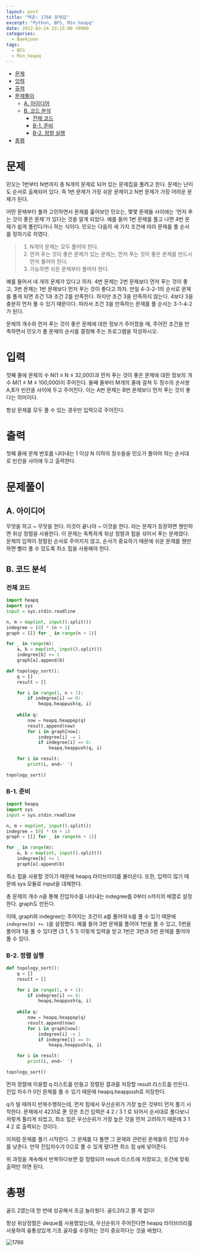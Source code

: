 ```yaml
---
layout: post
title: "백준: 1766 문제집"
excerpt: "Python, BFS, Min_heapq"
date: 2022-03-14 23:15:00 +0900
categories:
  - Baekjoon
tags:
  - BFS
  - Min_heapq
---
```


- [문제](#문제)
- [입력](#입력)
- [출력](#출력)
- [문제풀이](#문제풀이)
  - [A. 아이디어](#a-아이디어)
  - [B. 코드 분석](#b-코드-분석)
    - [전체 코드](#전체-코드)
    - [B-1. 준비](#b-1-준비)
    - [B-2. 정렬 실행](#b-2-정렬-실행)
- [총평](#총평)

# 문제

민오는 1번부터 N번까지 총 N개의 문제로 되어 있는 문제집을 풀려고 한다. 문제는 난이도 순서로 출제되어 있다. 즉 1번 문제가 가장 쉬운 문제이고 N번 문제가 가장 어려운 문제가 된다.

어떤 문제부터 풀까 고민하면서 문제를 훑어보던 민오는, 몇몇 문제들 사이에는 '먼저 푸는 것이 좋은 문제'가 있다는 것을 알게 되었다. 예를 들어 1번 문제를 풀고 나면 4번 문제가 쉽게 풀린다거나 하는 식이다. 민오는 다음의 세 가지 조건에 따라 문제를 풀 순서를 정하기로 하였다.

> 1. N개의 문제는 모두 풀어야 한다.  
> 2. 먼저 푸는 것이 좋은 문제가 있는 문제는, 먼저 푸는 것이 좋은 문제를 반드시 먼저 풀어야 한다.  
> 3. 가능하면 쉬운 문제부터 풀어야 한다.  

예를 들어서 네 개의 문제가 있다고 하자. 4번 문제는 2번 문제보다 먼저 푸는 것이 좋고, 3번 문제는 1번 문제보다 먼저 푸는 것이 좋다고 하자. 만일 4-3-2-1의 순서로 문제를 풀게 되면 조건 1과 조건 2를 만족한다. 하지만 조건 3을 만족하지 않는다. 4보다 3을 충분히 먼저 풀 수 있기 때문이다. 따라서 조건 3을 만족하는 문제를 풀 순서는 3-1-4-2가 된다.

문제의 개수와 먼저 푸는 것이 좋은 문제에 대한 정보가 주어졌을 때, 주어진 조건을 만족하면서 민오가 풀 문제의 순서를 결정해 주는 프로그램을 작성하시오.

# 입력

첫째 줄에 문제의 수 N(1 ≤ N ≤ 32,000)과 먼저 푸는 것이 좋은 문제에 대한 정보의 개수 M(1 ≤ M ≤ 100,000)이 주어진다. 둘째 줄부터 M개의 줄에 걸쳐 두 정수의 순서쌍 A,B가 빈칸을 사이에 두고 주어진다. 이는 A번 문제는 B번 문제보다 먼저 푸는 것이 좋다는 의미이다.

항상 문제를 모두 풀 수 있는 경우만 입력으로 주어진다.

# 출력

첫째 줄에 문제 번호를 나타내는 1 이상 N 이하의 정수들을 민오가 풀어야 하는 순서대로 빈칸을 사이에 두고 출력한다.

# 문제풀이

## A. 아이디어

무엇을 하고 ~ 무엇을 한다. 이것이 끝나야 ~ 이것을 한다. 라는 문제가 등장하면 웬만하면 위상 정렬을 사용한다. 이 문제는 독특하게 위상 정렬과 힙을 섞어서 푸는 문제였다. 문제의 입력이 정렬된 순서로 주어지지 않고, 순서가 중요하기 때문에 쉬운 문제를 웬만하면 빨리 풀 수 있도록 최소 힙을 사용해야 한다.

## B. 코드 분석

### 전체 코드

```python
import heapq
import sys
input = sys.stdin.readline

n, m = map(int, input().split())
indegree = [0] * (n + 1)
graph = [[] for _ in range(n + 1)]

for _ in range(m):
    a, b = map(int, input().split())
    indegree[b] += 1
    graph[a].append(b)

def topology_sort():
    q = []
    result = []

    for i in range(1, n + 1):
        if indegree[i] == 0:
            heapq.heappush(q, i)
    
    while q:
        now = heapq.heappop(q)
        result.append(now)
        for i in graph[now]:
            indegree[i] -= 1
            if indegree[i] == 0:
                heapq.heappush(q, i)

    for i in result:
        print(i, end=' ')

topology_sort()
```

### B-1. 준비

```python
import heapq
import sys
input = sys.stdin.readline

n, m = map(int, input().split())
indegree = [0] * (n + 1)
graph = [[] for _ in range(n + 1)]

for _ in range(m):
    a, b = map(int, input().split())
    indegree[b] += 1
    graph[a].append(b)
```

최소 힙을 사용할 것이기 때문에 heapq 라이브러리를 불러온다. 또한, 입력이 많기 때문에 sys 모듈로 input을 대체한다.

총 문제의 개수 n을 통해 진입차수를 나타내는 indegree를 0부터 n까지의 배열로 설정한다. graph도 만든다.

이때, graph와 indegree는 주어지는 조건이 a를 풀어야 b를 풀 수 있기 때문에 `indegree[b] += 1`을 설정했다. 예를 들어 3번 문제를 풀어야 1번을 풀 수 있고, 5번을 풀어야 1을 풀 수 있다면 (3 1, 5 1) 이렇게 입력을 받고 1번은 3번과 5번 문제를 풀어야 풀 수 있다.

### B-2. 정렬 실행

```python
def topology_sort():
    q = []
    result = []

    for i in range(1, n + 1):
        if indegree[i] == 0:
            heapq.heappush(q, i)
    
    while q:
        now = heapq.heappop(q)
        result.append(now)
        for i in graph[now]:
            indegree[i] -= 1
            if indegree[i] == 0:
                heapq.heappush(q, i)

    for i in result:
        print(i, end=' ')

topology_sort()
```

먼저 정렬에 이용할 q 리스트를 만들고 정렬된 결과를 저장할 result 리스트를 만든다. 진입 차수가 0인 문제를 풀 수 있기 때문에 heapq.heappush로 저장한다.

q가 빌 때까지 반복수행하는데, 먼저 힙에서 우선순위가 가장 높은 것부터 먼저 풀기 시작한다. 문제에서 4231로 푼 것은 조건 입력은 4 2 / 3 1 로 되어서 순서대로 풀다보니 저렇게 풀리게 되었고, 최소 힙은 우선순위가 가장 높은 것을 먼저 고려하기 때문에 3 1 4 2 로 출력되는 것이다.

이처럼 문제를 풀기 시작한다. 그 문제를 다 풀면 그 문제와 관련된 문제들의 진입 차수를 낮춘다. 만약 진입차수가 0으로 풀 수 있게 됐다면 최소 힙 q에 넣어준다.

위 과정을 계속해서 반복하다보면 잘 정렬되어 result 리스트에 저장되고, 조건에 맞춰 출력만 하면 된다.

# 총평

골드 2였는데 한 번에 성공해서 조금 놀라웠다. 골드2라고 쫄 게 없다!

항상 위상정렬은 deque를 사용했었는데, 우선순위가 주어진다면 heapq 라이브러리를 사용하여 융통성있게 기초 골자를 수정하는 것이 중요하다는 것을 배웠다.

![1766](https://user-images.githubusercontent.com/83271772/158200586-dba6209b-3f3e-4745-be1f-9720f4abf87f.PNG)